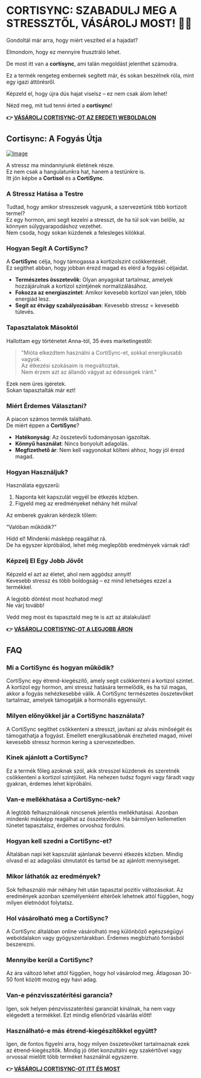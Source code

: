 # CORTISYNC: SZABADULJ MEG A STRESSZTŐL, VÁSÁROLJ MOST! 💪✨

Gondoltál már arra, hogy miért veszíted el a hajadat? 

Elmondom, hogy ez mennyire frusztráló lehet. 

De most itt van a **cortisync**, ami talán megoldást jelenthet számodra. 

Ez a termék rengeteg embernek segített már, és sokan beszélnek róla, mint egy igazi áttörésről. 

Képzeld el, hogy újra dús hajat viselsz – ez nem csak álom lehet! 

Nézd meg, mit tud tenni érted a **cortisync**!



**👉 [VÁSÁROLJ CORTISYNC-OT AZ EREDETI WEBOLDALON](https://gchaffi.com/RsGkW1KJ)**

## Cortisync: A Fogyás Útja

[![Image](https://www2.sellhealth.com/239/cortisync_1_1a.jpg)](https://gchaffi.com/RsGkW1KJ)

A stressz ma mindannyiunk életének része.  
Ez nem csak a hangulatunkra hat, hanem a testünkre is.  
Itt jön képbe a **Cortisol** és a **CortiSync**.

### A Stressz Hatása a Testre

Tudtad, hogy amikor stresszesek vagyunk, a szervezetünk több kortizolt termel?  
Ez egy hormon, ami segít kezelni a stresszt, de ha túl sok van belőle, az könnyen súlygyarapodáshoz vezethet.  
Nem csoda, hogy sokan küzdenek a felesleges kilókkal.

### Hogyan Segít A CortiSync?

A **CortiSync** célja, hogy támogassa a kortizolszint csökkentését.  
Ez segíthet abban, hogy jobban érezd magad és elérd a fogyási céljaidat.

- **Természetes összetevők**: Olyan anyagokat tartalmaz, amelyek hozzájárulnak a kortizol szintjének normalizálásához.
- **Fokozza az energiaszintet**: Amikor kevesebb kortizol van jelen, több energiád lesz.
- **Segít az étvágy szabályozásában**: Kevesebb stressz = kevesebb túlevés.

### Tapasztalatok Másoktól

Hallottam egy történetet Anna-tól, 35 éves marketingestől:

> "Mióta elkezdtem használni a CortiSync-et, sokkal energikusabb vagyok.  
> Az étkezési szokásaim is megváltoztak.  
> Nem érzem azt az állandó vágyat az édességek iránt."

Ezek nem üres ígéretek.  
Sokan tapasztalták már ezt!

### Miért Érdemes Választani?

A piacon számos termék található.  
De miért éppen a **CortiSync**?

- **Hatékonyság**: Az összetevői tudományosan igazoltak.
- **Könnyű használat**: Nincs bonyolult adagolás.
- **Megfizethető ár**: Nem kell vagyonokat költeni ahhoz, hogy jól érezd magad.

### Hogyan Használjuk?

Használata egyszerű:

1. Naponta két kapszulát vegyél be étkezés közben.
2. Figyeld meg az eredményeket néhány hét múlva!

Az emberek gyakran kérdezik tőlem:

“Valóban működik?”

Hidd el! Mindenki másképp reagálhat rá.  
De ha egyszer kipróbálod, lehet még meglepőbb eredmények várnak rád!

### Képzelj El Egy Jobb Jövőt

Képzeld el azt az életet, ahol nem aggódsz annyit!  
Kevesebb stressz és több boldogság – ez mind lehetséges ezzel a termékkel.

A legjobb döntést most hozhatod meg!  
Ne várj tovább!  

Vedd meg most és tapasztald meg te is azt az átalakulást!



**👉 [VÁSÁROLJ CORTISYNC-OT A LEGJOBB ÁRON](https://gchaffi.com/RsGkW1KJ)**

## FAQ

### Mi a CortiSync és hogyan működik?
CortiSync egy étrend-kiegészítő, amely segít csökkenteni a kortizol szintet. A kortizol egy hormon, ami stressz hatására termelődik, és ha túl magas, akkor a fogyás nehézkesebbé válik. A CortiSync természetes összetevőket tartalmaz, amelyek támogatják a hormonális egyensúlyt.

### Milyen előnyökkel jár a CortiSync használata?
A CortiSync segíthet csökkenteni a stresszt, javítani az alvás minőségét és támogathatja a fogyást. Emellett energikusabbnak érezheted magad, mivel kevesebb stressz hormon kering a szervezetedben.

### Kinek ajánlott a CortiSync?
Ez a termék főleg azoknak szól, akik stresszel küzdenek és szeretnék csökkenteni a kortizol szintjüket. Ha nehezen tudsz fogyni vagy fáradt vagy gyakran, érdemes lehet kipróbálni.

### Van-e mellékhatása a CortiSync-nek?
A legtöbb felhasználónak nincsenek jelentős mellékhatásai. Azonban mindenki másképp reagálhat az összetevőkre. Ha bármilyen kellemetlen tünetet tapasztalsz, érdemes orvoshoz fordulni.

### Hogyan kell szedni a CortiSync-et?
Általában napi két kapszulát ajánlanak bevenni étkezés közben. Mindig olvasd el az adagolási útmutatót és tartsd be az ajánlott mennyiséget.

### Mikor láthatók az eredmények?
Sok felhasználó már néhány hét után tapasztal pozitív változásokat. Az eredmények azonban személyenként eltérőek lehetnek attól függően, hogy milyen életmódot folytatsz.

### Hol vásárolható meg a CortiSync?
A CortiSync általában online vásárolható meg különböző egészségügyi weboldalakon vagy gyógyszertárakban. Érdemes megbízható forrásból beszerezni.

### Mennyibe kerül a CortiSync?
Az ára változó lehet attól függően, hogy hol vásárolod meg. Átlagosan 30-50 font között mozog egy havi adag.

### Van-e pénzvisszatérítési garancia?
Igen, sok helyen pénzvisszatérítési garanciát kínálnak, ha nem vagy elégedett a termékkel. Ezt mindig ellenőrizd vásárlás előtt!

### Használható-e más étrend-kiegészítőkkel együtt?
Igen, de fontos figyelni arra, hogy milyen összetevőket tartalmaznak ezek az étrend-kiegészítők. Mindig jó ötlet konzultálni egy szakértővel vagy orvossal mielőtt több terméket használnál egyszerre.



**👉 [VÁSÁROLJ CORTISYNC-OT ITT ÉS MOST](https://gchaffi.com/RsGkW1KJ)**